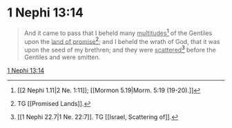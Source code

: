 # 1 Nephi 13:14

> And it came to pass that I beheld many <u>multitudes</u>[^a] of the Gentiles upon the <u>land of promise</u>[^b]; and I beheld the wrath of God, that it was upon the seed of my brethren; and they were <u>scattered</u>[^c] before the Gentiles and were smitten.

[1 Nephi 13:14](https://www.churchofjesuschrist.org/study/scriptures/bofm/1-ne/13?lang=eng&id=p14#p14)


[^a]: [[2 Nephi 1.11|2 Ne. 1:11]]; [[Mormon 5.19|Morm. 5:19 (19-20).]]
[^b]: TG [[Promised Lands]].
[^c]: [[1 Nephi 22.7|1 Ne. 22:7]]. TG [[Israel, Scattering of]].
